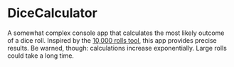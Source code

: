 # DiceCalculator
A somewhat complex console app that calculates the most likely outcome of a dice roll. Inspired by the [10,000 rolls tool](http://artish-stuff.de/test/10000rolls.html), this app provides precise results. Be warned, though: calculations increase exponentially. Large rolls could take a long time. 
